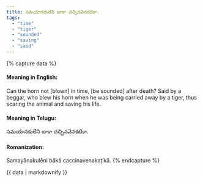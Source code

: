 ```yaml
---
title: సమయానకులేని బాకా చచ్చినవెనకటికా.
tags:
  - "time"
  - "tiger"
  - "sounded"
  - "saving"
  - "said"
---
```


{% capture data %}
#### Meaning in English:
Can the horn not [blown] in time, [be sounded] after death?
Said by a beggar, who blew his horn when he was being carried away by a tiger, thus scaring the animal and saving his life.

#### Meaning in Telugu:
సమయానకులేని బాకా చచ్చినవెనకటికా.

#### Romanization:
Samayānakulēni bākā caccinavenakaṭikā.
{% endcapture %}

{{ data | markdownify }}

